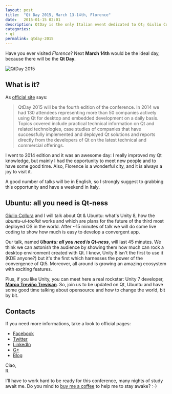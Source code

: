 ```yaml
---
layout: post
title:  "Qt Day 2015, March 13-14th, Florence"
date:   2015-01-15 02:01
description: QtDay is the only Italian event dedicated to Qt; Giulio Collura and I will talk about Ubuntu
categories:
- qt
permalink: qtday-2015
---
```


Have you ever visited *Florence*? Next **March 14th** would be the ideal day,
because there will be the **Qt Day**.

![QtDay 2015](http://img.rpadovani.com/posts/qtday15.png)

## What is it?

As [official site][qtday] says:

> QtDay 2015 will be the fourth edition of the conference. In 2014 we had 130
> attendees representing more than 50 companies actively using Qt for desktop
> and embedded development on a daily basis. Topics covered include practical
> technical information on Qt and related technologies, case studies of
> companies that have successfully implemented and deployed Qt solutions and
> reports directly from the developers of Qt on the latest technical and
> commercial offerings.

I went to 2014 edition and it was an awesome day: I really improved my Qt
knowledge, but mainly I had the opportunity to meet new people and to have some
good time. Also, Florence is a wonderful city, and it is always a joy to visit
it.

A good number of talks will be in English, so I strongly suggest to grabbing
this opportunity and have a weekend in Italy.

## Ubuntu: all you need is Qt-ness

[Giulio Collura][giulio] and I will talk about Qt & Ubuntu: what's Unity 8, how
the *ubuntu-ui-toolkit* works and which are plans for the future of the third
most deployed OS in the world. After ~15 minutes of talk we will do some live
coding to show how much is easy to develop a convergent app.

Our talk, named ***Ubuntu: all you need is Qt-ness***, will last 45 minutes. We
think we can astonish the audience by showing them how much can rock a desktop
environment created with Qt. I know, Unity 8 isn't the first to use it (KDE
anyone?) but it's the first which harnesses the power of the convergence of Qt5.
Moreover, all around is growing an amazing ecosystem with exciting features.

Plus, if you like Unity, you can meet here a real rockstar: Unity 7 developer,
**[Marco Treviño Trevisan][trevi]**. So, join us to be updated on Qt, Ubuntu and
have some good time talking about opensource and how to change the world, bit by
bit.

## Contacts

If you need more informations, take a look to official pages:

 - [Facebook][fb]
 - [Twitter][tw]
 - [LinkedIn][l]
 - [G+][g+]
 - [Blog][blog]

Ciao, <br/>
R.

I'll have to work hard to be ready for this conference, many nights of study
await me. Do you mind to [buy me a coffee][coffee] to help me to stay awake? :-)

[qtday]: http://www.qtday.it/
[giulio]: https://plus.google.com/+GiulioCollura/posts
[trevi]: http://www.3v1n0.net/
[fb]: https://www.facebook.com/QtDay
[tw]: https://twitter.com/QtDay
[l]: https://www.linkedin.com/groups/QtDay-8224190?gid=8224190&mostPopular=&trk=tyah&trkInfo=tarId:1421062005092,tas:qtday,idx:1-1-1
[g+]: https://plus.google.com/b/111911559482404932671/111911559482404932671/posts
[blog]: http://www.qtday.it/blog/
[coffee]: http://rpadovani.com/donations/
